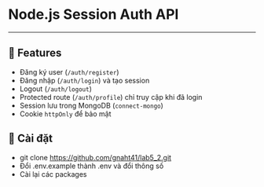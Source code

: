 # Node.js Session Auth API

---

## 🔹 Features
- Đăng ký user (`/auth/register`)
- Đăng nhập (`/auth/login`) và tạo session
- Logout (`/auth/logout`)
- Protected route (`/auth/profile`) chỉ truy cập khi đã login
- Session lưu trong MongoDB (`connect-mongo`)
- Cookie `httpOnly` để bảo mật

## 🔹 Cài đặt
- git clone https://github.com/gnaht41/lab5_2.git
- Đổi .env.example thành .env và đổi thông số
- Cài lại các packages
